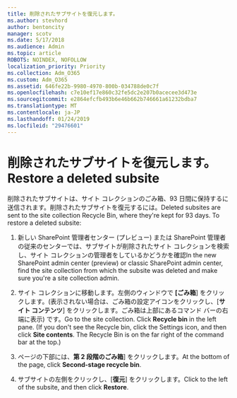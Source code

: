 ```yaml
---
title: 削除されたサブサイトを復元します。
ms.author: stevhord
author: bentoncity
manager: scotv
ms.date: 5/17/2018
ms.audience: Admin
ms.topic: article
ROBOTS: NOINDEX, NOFOLLOW
localization_priority: Priority
ms.collection: Adm_O365
ms.custom: Adm_O365
ms.assetid: 646fe22b-9980-4970-800b-034788de0c7f
ms.openlocfilehash: c7e10ef17e860c32fe5dc2e207b0acecee3d473e
ms.sourcegitcommit: e2864efcfb493b6e46b662b746661a61232bdba7
ms.translationtype: MT
ms.contentlocale: ja-JP
ms.lasthandoff: 01/24/2019
ms.locfileid: "29476601"
---
```

# <a name="restore-a-deleted-subsite"></a><span data-ttu-id="dea60-102">削除されたサブサイトを復元します。</span><span class="sxs-lookup"><span data-stu-id="dea60-102">Restore a deleted subsite</span></span>

<span data-ttu-id="dea60-p101">削除されたサブサイトは、サイト コレクションのごみ箱、93 日間に保持するに送信されます。削除されたサブサイトを復元するには。</span><span class="sxs-lookup"><span data-stu-id="dea60-p101">Deleted subsites are sent to the site collection Recycle Bin, where they're kept for 93 days. To restore a deleted subsite:</span></span>
  
1. <span data-ttu-id="dea60-105">新しい SharePoint 管理者センター (プレビュー) または SharePoint 管理者の従来のセンターでは、サブサイトが削除されたサイト コレクションを検索し、サイト コレクションの管理者をしているかどうかを確認</span><span class="sxs-lookup"><span data-stu-id="dea60-105">In the new SharePoint admin center (preview) or classic SharePoint admin center, find the site collection from which the subsite was deleted and make sure you're a site collection admin.</span></span> 
    
2. <span data-ttu-id="dea60-p102">サイト コレクションに移動します。左側のウィンドウで **[ごみ箱**] をクリックします。(表示されない場合は、ごみ箱の設定アイコンをクリックし、[**サイト コンテンツ**] をクリックします。ごみ箱は上部にあるコマンド バーの右端に表示) です。</span><span class="sxs-lookup"><span data-stu-id="dea60-p102">Go to the site collection. Click **Recycle bin** in the left pane. (If you don't see the Recycle bin, click the Settings icon, and then click **Site contents**. The Recycle Bin is on the far right of the command bar at the top.)</span></span>
    
3. <span data-ttu-id="dea60-110">ページの下部には、**第 2 段階のごみ箱**] をクリックします。</span><span class="sxs-lookup"><span data-stu-id="dea60-110">At the bottom of the page, click **Second-stage recycle bin**.</span></span>
    
4. <span data-ttu-id="dea60-111">サブサイトの左側をクリックし、[**復元**] をクリックします。</span><span class="sxs-lookup"><span data-stu-id="dea60-111">Click to the left of the subsite, and then click **Restore**.</span></span>
    


